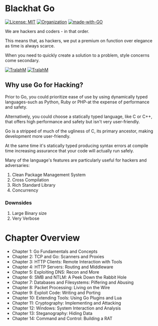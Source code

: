 # Blackhat Go
[![License: MIT](https://img.shields.io/badge/License-MIT-red.svg)](https://opensource.org/licenses/MIT)
[![Organization](https://img.shields.io/badge/Org-TralahTek-blue.svg)](https://github.com/TralahTek)
[![made-with-GO](https://img.shields.io/badge/Made%20with-Go-1f425f.svg)](https://www.python.org/)

We are hackers and coders - in that order.

This means that, as hackers, we put a premium on function over elegance as time is always scarce.

When you need to quickly create a solution to a problem, style concerns come secondary.

[![TralahM](https://img.shields.io/badge/Engineer-TralahM-blue.svg?style=for-the-badge)](https://github.com/TralahM)
[![TralahM](https://img.shields.io/badge/Maintainer-TralahM-green.svg?style=for-the-badge)](https://github.com/TralahM)


## Why use Go for Hacking?
Prior to Go, you could prioritize ease of use by using dynamically typed languages-such as Python, Ruby or PHP-at the expense of performance and safety.

Alternatively, you could choose a statically typed language, like C or C++, that offers high performance and safety but isn't very user-friendly.

Go is a stripped of much of the ugliness of C, its primary ancestor, making development more user-friendly.

At the same time it's statically typed producing syntax errors at compile time increasing assurance that your code will actually run safely.

Many of the language's features are particularly useful for hackers and adversaries:

1. Clean Package Management System
2. Cross Compilation
3. Rich Standard Library
4. Concurrency

### Downsides
1. Large Binary size
2. Very Verbose

# Chapter Overview
* Chapter 1: Go Fundamentals and Concepts
* Chapter 2: TCP and Go: Scanners and Proxies
* Chapter 3: HTTP Clients: Remote Interaction with Tools
* Chapter 4: HTTP Servers: Routing and Middleware
* Chapter 5: Exploiting DNS: Recon and More
* Chapter 6: SMB and NTLM: A Peek Down the Rabbit Hole
* Chapter 7: Databases and Filesystems: Pilfering and Abusing
* Chapter 8: Packet Processing: Living on the Wire
* Chapter 9: Exploit Code: Writing and Porting
* Chapter 10: Extending Tools: Using Go Plugins and Lua
* Chapter 11: Cryptography: Implementing and Attacking
* Chapter 12: Windows: System Interaction and Analysis
* Chapter 13: Steganography: Hiding Data
* Chapter 14: Command and Control: Building a RAT
